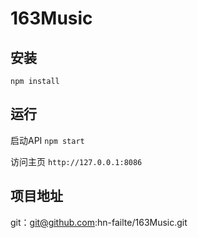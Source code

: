 # 163Music

## 安装

`npm install`

## 运行

启动API
`npm start`

访问主页
`http://127.0.0.1:8086`

## 项目地址

git：git@github.com:hn-failte/163Music.git
